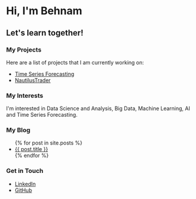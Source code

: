 # Hi, I'm Behnam
## Let's learn together!

### My Projects
Here are a list of projects that I am currently working on:
<ul>
<li><a href="https://github.com/baloochyb/PricePrediction">Time Series Forecasting</a></li>
<li><a href="https://github.com/baloochyb/NautilusTrader">NautilusTrader</a></li>
</ul>

### My Interests
I'm interested in Data Science and Analysis, Big Data, Machine Learning, AI and Time Series Forecasting.
### My Blog
<ul>
{% for post in site.posts %}
<li>
<a href="{{ post.url }}">{{ post.title }}</a>
</li>
{% endfor %}
</ul>

### Get in Touch
<ul>
<li><a href="https://www.linkedin.com/in/{{ site.linkedin_username }}">LinkedIn</a></li>
<li><a href="https://github.com/{{ site.github_username }}">GitHub</a></li>
</ul>
